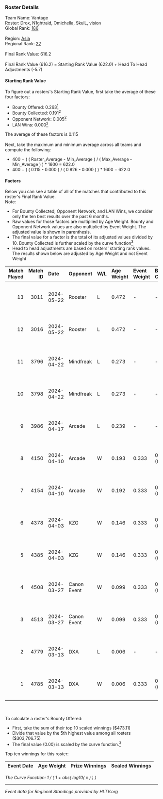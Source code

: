 ### Roster Details<br />
Team Name: Vantage<br />
Roster: Drox, N1ghtraid, Omichella, SkulL, vision <br />
Global Rank: [186](../../standings_global_2024_09_08.md)<br />
<br />
Region: [Asia]( ../../standings_asia_2024_09_08.md)<br />
Regional Rank: [22]( ../../standings_asia_2024_09_08.md)<br />
<br />
Final Rank Value:  616.2<br />
<br />
Final Rank Value (616.2) = Starting Rank Value (622.0) + Head To Head Adjustments (-5.7)<br />

#### Starting Rank Value<br />
To figure out a rosters's Starting Rank Value, first take the average of these four factors:<br />
- Bounty Offered: 0.263[<sup>1</sup>](#table2)
- Bounty Collected: 0.191[<sup>2</sup>](#table1)
- Opponent Network: 0.005[<sup>2</sup>](#table1)
- LAN Wins: 0.000[<sup>2</sup>](#table1)

The average of these factors is 0.115<br />
<br />
Next, take the maximum and minimum average across all teams and compute the following:<br />
- 400 + ( ( Roster_Average - Min_Average ) / ( Max_Average - Min_Average ) ) * 1600 = 622.0
- 400 + ( ( 0.115 - 0.000 ) / ( 0.826 - 0.000 ) ) * 1600 = 622.0


#### Factors<br />
Below you can see a table of all of the matches that contributed to this roster's Final Rank Value.<br />
Note:<br />

- For Bounty Collected, Opponent Network, and LAN Wins, we consider only the ten best results over the past 6 months.
- Raw values for those factors are multiplied by Age Weight. Bounty and Opponent Network values are also multiplied by Event Weight. The adjusted value is shown in parenthesis.
- The final value for a factor is the total of its adjusted values divided by 10. Bounty Collected is further scaled by the curve function[<sup>3</sup>](#curveFunction)
- Head to head adjustments are based on rosters' starting rank values. The results shown below are adjusted by Age Weight and not Event Weight
<span id="table1"></span><br />


| Match Played | Match ID | Date       | Opponent    | W/L | Age Weight | Event Weight | Bounty Collected | Opponent Network | LAN Wins  | H2H Adj. | Roster                                     |
| -: | -: | :- | :- | :- | :- | :- | :- | :- | :- | -: | :- |
|           13 |     3011 | 2024-05-22 | Rooster     | L   | 0.472      | -            | -                | -                | -         |    -4.77 | Drox, N1ghtraid, Omichella, SkulL, vision  |
|           12 |     3016 | 2024-05-22 | Rooster     | L   | 0.472      | -            | -                | -                | -         |    -4.95 | Drox, N1ghtraid, Omichella, SkulL, vision  |
|           11 |     3796 | 2024-04-22 | Mindfreak   | L   | 0.273      | -            | -                | -                | -         |    -3.71 | Drox, N1ghtraid, Omichella, SkulL, vision  |
|           10 |     3798 | 2024-04-22 | Mindfreak   | L   | 0.273      | -            | -                | -                | -         |    -3.79 | Drox, N1ghtraid, Omichella, SkulL, vision  |
|            9 |     3986 | 2024-04-17 | Arcade      | L   | 0.239      | -            | -                | -                | -         |    -3.05 | Drox, N1ghtraid, Omichella, SkulL, vision  |
|            8 |     4150 | 2024-04-10 | Arcade      | W   | 0.193      | 0.333        | 0.002 (0.000)    | 0.245 (0.016)    | 0 (0.000) |     3.65 | Drox, N1ghtraid, Omichella, SkulL, vision  |
|            7 |     4154 | 2024-04-10 | Arcade      | W   | 0.192      | 0.333        | 0.002 (0.000)    | 0.245 (0.016)    | 0 (0.000) |     3.71 | Drox, N1ghtraid, Omichella, SkulL, vision  |
|            6 |     4378 | 2024-04-03 | KZG         | W   | 0.146      | 0.333        | 0.003 (0.000)    | 0.152 (0.007)    | 0 (0.000) |     2.50 | Drox, N1ghtraid, Omichella, SkulL, vision  |
|            5 |     4385 | 2024-04-03 | KZG         | W   | 0.146      | 0.333        | 0.003 (0.000)    | 0.152 (0.007)    | 0 (0.000) |     2.52 | Drox, N1ghtraid, Omichella, SkulL, vision  |
|            4 |     4508 | 2024-03-27 | Canon Event | W   | 0.099      | 0.333        | 0.000 (0.000)    | 0.000 (0.000)    | 0 (0.000) |     1.06 | Drox, N1ghtraid, Omichella, SkulL, vision  |
|            3 |     4513 | 2024-03-27 | Canon Event | W   | 0.099      | 0.333        | 0.000 (0.000)    | 0.000 (0.000)    | 0 (0.000) |     1.07 | Drox, N1ghtraid, Omichella, SkulL, vision  |
|            2 |     4779 | 2024-03-13 | DXA         | L   | 0.006      | -            | -                | -                | -         |    -0.09 | Drox, N1ghtraid, Omichella, SkulL, vision  |
|            1 |     4785 | 2024-03-13 | DXA         | W   | 0.006      | 0.333        | 0.001 (0.000)    | 0.221 (0.000)    | 0 (0.000) |     0.10 | Drox, N1ghtraid, Omichella, SkulL, vision  |

<br />
<span id="table2"></span><br />
To calculate a roster's Bounty Offered:<br />

- First, take the sum of their top 10 scaled winnings ($473.11)
- Divide that value by the 5th highest value among all rosters ($303,706.75)
- The final value (0.00) is scaled by the curve function.[<sup>3</sup>](#curveFunction)

Top ten winnings for this roster:<br />

| Event Date | Age Weight | Prize Winnings | Scaled Winnings |
| :- | -: | :- | :- |


<span id="curveFunction"></span>_The Curve Function: 1 / ( 1 + abs( log10( x ) ) )_<br />

---
_Event data for Regional Standings provided by HLTV.org_<br />
